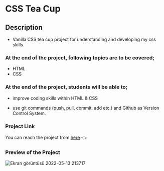 # CSS Tea Cup 

## Description

- Vanilla CSS tea cup project for understanding and developing my css skills. 

### At the end of the project, following topics are to be covered;

- HTML  
- CSS     

### At the end of the project, students will be able to;

- improve coding skills within HTML & CSS 

- use git commands (push, pull, commit, add etc.) and Github as Version Control System.

### Project Link 

 You can reach the project from [here](https://esadakman.github.io/html-css-tea-cup/) 👈

 ### Preview of the Project

![Ekran görüntüsü 2022-05-13 213717](https://user-images.githubusercontent.com/98649983/168346286-06f5c72a-7d6e-46c5-a255-c5609bd8886e.jpg)

